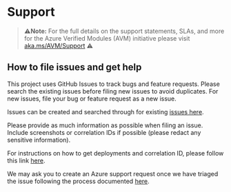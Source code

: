 # Support

> ⚠️**Note:** For the full details on the support statements, SLAs, and more for the Azure Verified Modules (AVM) initiative please visit [aka.ms/AVM/Support](https://aka.ms/avm/support) ⚠️

## How to file issues and get help

This project uses GitHub Issues to track bugs and feature requests. Please search the existing issues before filing new issues to avoid duplicates. For new issues, file your bug or feature request as a new issue.

Issues can be created and searched through for existing [issues here](https://github.com/Azure/terraform-azurerm-avm-res-sql-instancepool/issues).

Please provide as much information as possible when filing an issue. Include screenshots or correlation IDs if possible (please redact any sensitive information).

For instructions on how to get deployments and correlation ID, please follow this link [here](https://learn.microsoft.com/azure/azure-resource-manager/templates/deployment-history?tabs=azure-portal#get-deployments-and-correlation-id).

We may ask you to create an Azure support request once we have triaged the issue following the process documented [here](https://learn.microsoft.com/azure/azure-portal/supportability/how-to-create-azure-support-request).
